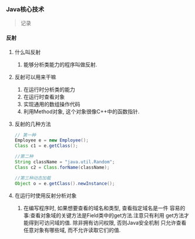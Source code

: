 ### Java核心技术
> 记录

#### 反射
1. 什么叫反射
    1. 能够分析类能力的程序叫做反射.
2. 反射可以用来干嘛
    1. 在运行时分析类的能力
    2. 在运行时查看对象
    3. 实现通用的数组操作代码
    4. 利用Method对象, 这个对象很像C++中的函数指针.
3. 反射的几种方法
   
    ``` java
    // 第一种
    Employee e = new Employee();
    Class c1 = e.getClass();
    
    //第二种
    String className = "java.util.Random";
    Class c2 = Class.forName(className);
    
    //第三种动态加载
    Object o = e.getClass().newInstance();
    ```
4. 在运行时使用反射分析对象
    1. 在编写程序时, 如果想要查看的域名和类型, 查看指定域名是一件
    容易的事:查看对象域的关键方法是Field类中的get方法.注意只有利用
    get方法才能得到可访问域的值. 除非拥有访问权限, 否则Java安全机制
    只允许查看任意对象有哪些域, 而不允许读取它们的值.